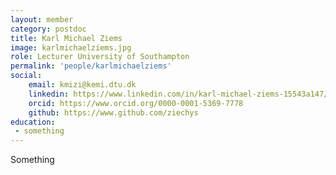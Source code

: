 ```yaml
---
layout: member
category: postdoc
title: Karl Michael Ziems
image: karlmichaelziems.jpg
role: Lecturer University of Southampton
permalink: 'people/karlmichaelziems'
social:
    email: kmizi@kemi.dtu.dk 
    linkedin: https://www.linkedin.com/in/karl-michael-ziems-15543a147/
    orcid: https://www.orcid.org/0000-0001-5369-7778
    github: https://www.github.com/ziechys
education:
 - something
---
```


Something
